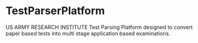 # TestParserPlatform
US ARMY RESEARCH INSTITUTE Test Parsing Platform designed to convert paper based tests into multi stage application based examinations. 
